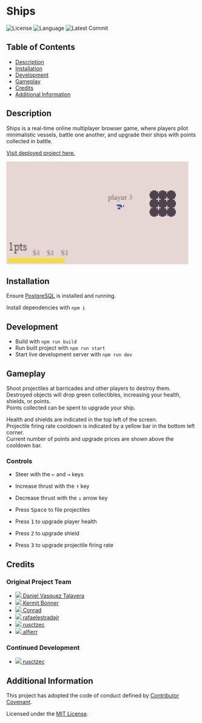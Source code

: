 # Ships

![License](https://img.shields.io/github/license/rusctzec/ships) ![Language](https://img.shields.io/github/languages/top/rusctzec/ships) ![Latest Commit](https://img.shields.io/github/last-commit/rusctzec/ships)

## Table of Contents

- [Description](#description)
- [Installation](#installation)
- [Development](#development)
- [Gameplay](#gameplay)
- [Credits](#credits)
- [Additional Information](#additional-information)


## Description

Ships is a real-time online multiplayer browser game, where players pilot minimalistic vessels, battle one another, and upgrade their ships with points collected in battle.

[Visit deployed project here.](https://r-ships.herokuapp.com)

[![Image that shows the project](https://raw.githubusercontent.com/rusctzec/ships/master/public/assets/images/demo.gif)](https://r-ships.herokuapp.com/)


## Installation

Ensure [PostgreSQL](https://www.postgresql.org/download/) is installed and running.

Install dependencies with `npm i`

## Development

* Build with `npm run build`
* Run built project with `npm run start`
* Start live development server with `npm run dev`

## Gameplay

Shoot projectiles at barricades and other players to destroy them.
Destroyed objects will drop green collectibles, increasing your health, shields, or points. \
Points collected can be spent to upgrade your ship.

Health and shields are indicated in the top left of the screen. \
Projectile firing rate cooldown is indicated by a yellow bar in the bottom left corner. \
Current number of points and upgrade prices are shown above the cooldown bar.

### Controls

- Steer with the <kbd>&#8592;</kbd> and <kbd>&#8594;</kbd> keys
- Increase thrust with the <kbd>&#8593;</kbd> key
- Decrease thrust with the <kbd>&#8595;</kbd> arrow key

- Press <kbd>Space</kbd> to file projectiles

- Press <kbd>1</kbd> to upgrade player health
- Press <kbd>2</kbd> to upgrade shield
- Press <kbd>3</kbd> to upgrade projectile firing rate

## Credits

### Original Project Team
* [<img src="https://avatars0.githubusercontent.com/u/22107830?v=4" width="50"/> Daniel Vasquez Talavera](https://github.com/DVasquez4155)
* [<img src="https://avatars0.githubusercontent.com/u/58020708?v=4" width="50"/> Kermit Bonner](https://github.com/krease23)
* [<img src="https://avatars0.githubusercontent.com/u/58347782?v=4" width="50"/> Conrad](https://github.com/ConradRodgers)
* [<img src="https://avatars3.githubusercontent.com/u/13290490?v=4" width="50"/> rafaelestradajr](https://github.com/rafaelestradajr)
* [<img src="https://avatars0.githubusercontent.com/u/55525550?v=4" width="50"/> rusctzec](https://github.com/rusctzec)
* [<img src="https://avatars1.githubusercontent.com/u/58712976?v=4" width="50"/> alfierr](https://github.com/alfierr)

### Continued Development

* [<img src="https://avatars0.githubusercontent.com/u/55525550?v=4" width="50"/> rusctzec](https://github.com/rusctzec)

## Additional Information

This project has adopted the code of conduct defined by [Contributor Covenant](https://www.contributor-covenant.org/version/2/0/code_of_conduct/).

Licensed under the [MIT License](https://choosealicense.com/licenses/mit/).
